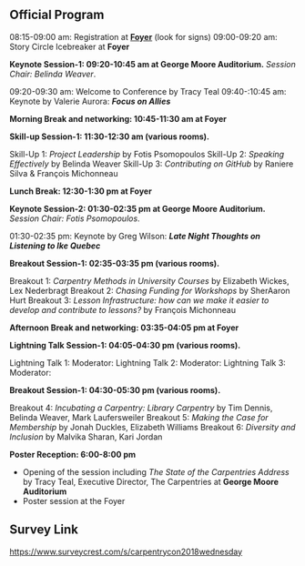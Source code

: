 ## Official Program

08:15-09:00 am: Registration at **[Foyer](https://goo.gl/maps/xpnddSdsZ8n)** (look for signs)
09:00-09:20 am:	Story Circle Icebreaker	at **Foyer**

**Keynote Session-1: 09:20-10:45 am at George Moore Auditorium.** *Session Chair: Belinda Weaver*.

09:20-09:30 am: Welcome to Conference by Tracy Teal
09:40-:10:45 am: Keynote by Valerie Aurora: **_Focus on Allies_**

**Morning Break and networking: 10:45-11:30 am at Foyer**

**Skill-up Session-1: 11:30-12:30 am (various rooms).**

Skill-Up 1: _Project Leadership_ by Fotis Psomopoulos
Skill-Up 2: _Speaking Effectively_ by Belinda Weaver
Skill-Up 3: _Contributing on GitHub_ by Raniere Silva & François Michonneau

**Lunch Break: 12:30-1:30 pm at Foyer**

**Keynote Session-2: 01:30-02:35 pm at George Moore Auditorium.** *Session Chair: Fotis Psomopoulos*.

01:30-02:35 pm: Keynote by Greg Wilson: **_Late Night Thoughts on Listening to Ike Quebec_**

**Breakout Session-1: 02:35-03:35 pm (various rooms).**

Breakout 1: _Carpentry Methods in University Courses_ by Elizabeth Wickes, Lex Nederbragt
Breakout 2: _Chasing Funding for Workshops_ by SherAaron Hurt
Breakout 3: _Lesson Infrastructure: how can we make it easier to develop and contribute to lessons?_ by François Michonneau

**Afternoon Break and networking: 03:35-04:05 pm at Foyer**

**Lightning Talk Session-1: 04:05-04:30 pm (various rooms).**

Lightning Talk 1:	Moderator:
Lightning Talk 2:	Moderator:
Lightning Talk 3:	Moderator:

**Breakout Session-1: 04:30-05:30 pm (various rooms).**

Breakout 4: _Incubating a Carpentry: Library Carpentry_ by Tim Dennis, Belinda Weaver, Mark Laufersweiler
Breakout 5: _Making the Case for Membership_ by Jonah Duckles, Elizabeth Williams
Breakout 6: _Diversity and Inclusion_ by Malvika Sharan, Kari Jordan

**Poster Reception: 6:00-8:00 pm**

- Opening of the session including _The State of the Carpentries Address_ by Tracy Teal, Executive Director, The Carpentries at **George Moore Auditorium**
- Poster session at the Foyer

## Survey Link
https://www.surveycrest.com/s/carpentrycon2018wednesday
